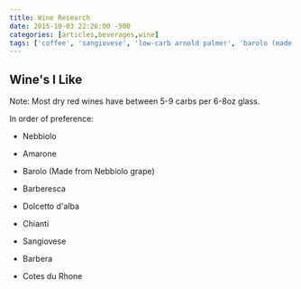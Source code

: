 ```yaml
---
title: Wine Research
date: 2015-10-03 22:26:00 -500
categories: [articles,beverages,wine]
tags: ['coffee', 'sangiovese', 'low-carb arnold palmer', 'barolo (made from nebbiolo grape)', 'amarone', 'dolcetto d'alba', 'barbera', 'cotes du rhone', 'barberesca', 'dirty martini', 'nebbiolo', 'diet green tea', 'iskiate', 'chianti']
---
```



## Wine's I Like

Note: Most dry red wines have between 5-9 carbs per 6-8oz glass.

In order of preference:

-   Nebbiolo

-   Amarone

-   Barolo (Made from Nebbiolo grape)

-   Barberesca

-   Dolcetto d\'alba

-   Chianti

-   Sangiovese

-   Barbera

-   Cotes du Rhone
